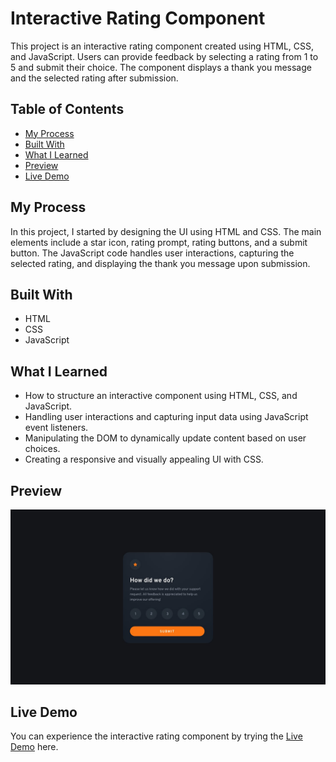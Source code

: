 # Interactive Rating Component

This project is an interactive rating component created using HTML, CSS, and JavaScript. Users can provide feedback by selecting a rating from 1 to 5 and submit their choice. The component displays a thank you message and the selected rating after submission.

## Table of Contents

- [My Process](#my-process)
- [Built With](#built-with)
- [What I Learned](#what-i-learned)
- [Preview](#preview)
- [Live Demo](#live-demo)

## My Process

In this project, I started by designing the UI using HTML and CSS. The main elements include a star icon, rating prompt, rating buttons, and a submit button. The JavaScript code handles user interactions, capturing the selected rating, and displaying the thank you message upon submission.

## Built With

- HTML
- CSS
- JavaScript

## What I Learned

- How to structure an interactive component using HTML, CSS, and JavaScript.
- Handling user interactions and capturing input data using JavaScript event listeners.
- Manipulating the DOM to dynamically update content based on user choices.
- Creating a responsive and visually appealing UI with CSS.

## Preview

![Interactive Rating Component Preview](./screenshots/desktop-design.jpg)

## Live Demo

You can experience the interactive rating component by trying the [Live Demo](https://aachal01.github.io/interactive-rating-component/) here.

